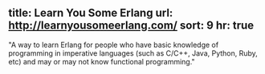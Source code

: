 title: Learn You Some Erlang
url: http://learnyousomeerlang.com/
sort: 9
hr: true
---
"A way to learn Erlang for people who have basic knowledge of programming in imperative languages (such as C/C++, Java, Python, Ruby, etc) and may or may not know functional programming."  
